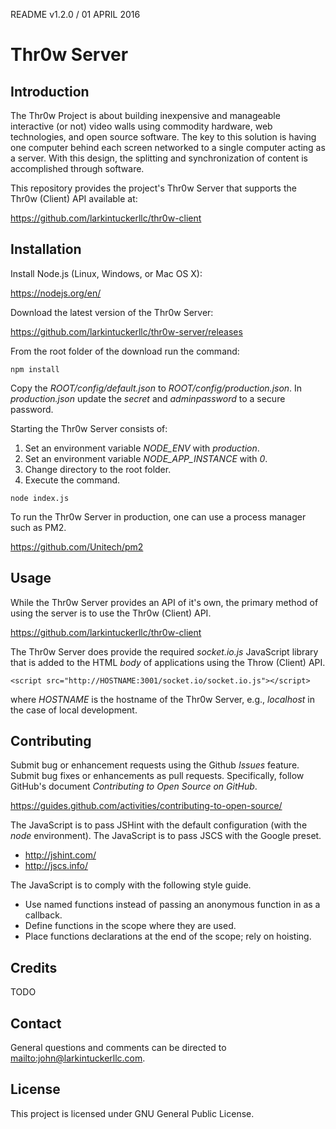 README v1.2.0 / 01 APRIL 2016

# Thr0w Server

## Introduction

The Thr0w Project is about building inexpensive and manageable interactive (or
not) video walls using commodity hardware, web technologies, and open source
software. The key to this solution is having one computer behind each screen
networked to a single computer acting as a server. With this design, the
splitting and synchronization of content is accomplished through software.

This repository provides the project's Thr0w Server that supports the
Thr0w (Client) API available at:

https://github.com/larkintuckerllc/thr0w-client

## Installation

Install Node.js (Linux, Windows, or Mac OS X):

https://nodejs.org/en/

Download the latest version of the Thr0w Server:

https://github.com/larkintuckerllc/thr0w-server/releases

From the root folder of the download run the command:

```
npm install
```

Copy the *ROOT/config/default.json* to *ROOT/config/production.json*. In
*production.json* update the *secret* and *adminpassword* to a secure
password.

Starting the Thr0w Server consists of:

1. Set an environment variable *NODE_ENV* with *production*.
2. Set an environment variable *NODE_APP_INSTANCE* with *0*.
3. Change directory to the root folder.
4. Execute the command.

```
node index.js
```

To run the Thr0w Server in production, one can use a process manager such
as PM2.

https://github.com/Unitech/pm2

## Usage

While the Thr0w Server provides an API of it's own,
the primary method of using the server is to use the Thr0w (Client) API.

https://github.com/larkintuckerllc/thr0w-client

The Thr0w Server does provide the required *socket.io.js* JavaScript library
that is added to the HTML *body* of applications using the Throw (Client) API.

```
<script src="http://HOSTNAME:3001/socket.io/socket.io.js"></script>
```

where *HOSTNAME* is the hostname of the Thr0w Server, e.g., *localhost*
in the case of local development.

## Contributing

Submit bug or enhancement requests using the Github *Issues* feature. Submit
bug fixes or enhancements as pull requests. Specifically, follow GitHub's
document *Contributing to Open Source on GitHub*.

<https://guides.github.com/activities/contributing-to-open-source/>

The JavaScript is to pass JSHint with the default configuration (with the
*node* environment). The JavaScript is to pass JSCS with the Google preset.

* <http://jshint.com/>
* <http://jscs.info/>

The JavaScript is to comply with the following style guide.

* Use named functions instead of passing an anonymous function in as a callback.
* Define functions in the scope where they are used.
* Place functions declarations at the end of the scope; rely on hoisting.

## Credits

TODO

## Contact

General questions and comments can be directed to <mailto:john@larkintuckerllc.com>.

## License

This project is licensed under GNU General Public License.
